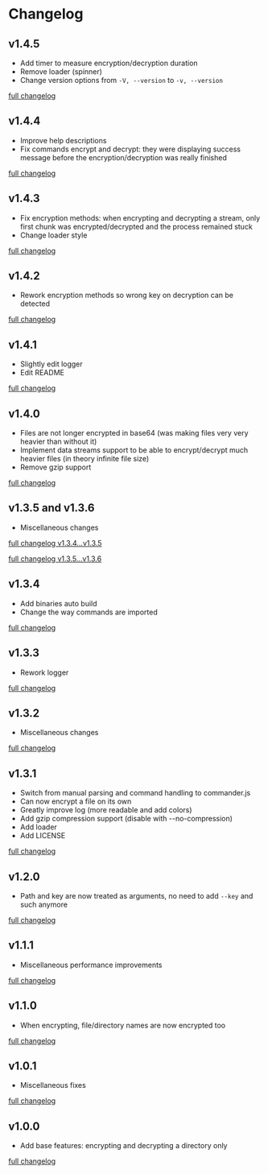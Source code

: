 # Changelog

## v1.4.5

- Add timer to measure encryption/decryption duration
- Remove loader (spinner)
- Change version options from `-V, --version` to `-v, --version`

[full changelog](https://github.com/valflrt/Fencryption/compare/v1.4.4...v1.4.5)

## v1.4.4

- Improve help descriptions
- Fix commands encrypt and decrypt: they were displaying success message before the encryption/decryption was really finished

[full changelog](https://github.com/valflrt/Fencryption/compare/v1.4.3...v1.4.4)

## v1.4.3

- Fix encryption methods: when encrypting and decrypting a stream, only first chunk was encrypted/decrypted and the process remained stuck
- Change loader style

[full changelog](https://github.com/valflrt/Fencryption/compare/v1.4.2...v1.4.3)

## v1.4.2

- Rework encryption methods so wrong key on decryption can be detected

[full changelog](https://github.com/valflrt/Fencryption/compare/v1.4.1...v1.4.2)

## v1.4.1

- Slightly edit logger
- Edit README

[full changelog](https://github.com/valflrt/Fencryption/compare/v1.4.0...v1.4.1)

## v1.4.0

- Files are not longer encrypted in base64 (was making files very very heavier than without it)
- Implement data streams support to be able to encrypt/decrypt much heavier files (in theory infinite file size)
- Remove gzip support

[full changelog](https://github.com/valflrt/Fencryption/compare/v1.3.6...v1.4.0)

## v1.3.5 and v1.3.6

- Miscellaneous changes

[full changelog v1.3.4...v1.3.5](https://github.com/valflrt/Fencryption/compare/v1.3.4...v1.3.5)

[full changelog v1.3.5...v1.3.6](https://github.com/valflrt/Fencryption/compare/v1.3.5...v1.3.6)

## v1.3.4

- Add binaries auto build
- Change the way commands are imported

[full changelog](https://github.com/valflrt/Fencryption/compare/v1.3.3...v1.3.4)

## v1.3.3

- Rework logger

[full changelog](https://github.com/valflrt/Fencryption/compare/v1.3.2...v1.3.3)

## v1.3.2

- Miscellaneous changes

[full changelog](https://github.com/valflrt/Fencryption/compare/v1.3.1...v1.3.2)

## v1.3.1

- Switch from manual parsing and command handling to commander.js
- Can now encrypt a file on its own
- Greatly improve log (more readable and add colors)
- Add gzip compression support (disable with --no-compression)
- Add loader
- Add LICENSE

[full changelog](https://github.com/valflrt/Fencryption/compare/v1.2.0...v1.3.1)

## v1.2.0

- Path and key are now treated as arguments, no need to add `--key` and such anymore

[full changelog](https://github.com/valflrt/Fencryption/compare/v1.1.1...v1.2.0)

## v1.1.1

- Miscellaneous performance improvements

[full changelog](https://github.com/valflrt/Fencryption/compare/v1.0.1...v1.1.0)

## v1.1.0

- When encrypting, file/directory names are now encrypted too

[full changelog](https://github.com/valflrt/Fencryption/compare/v1.0.1...v1.1.0)

## v1.0.1

- Miscellaneous fixes

[full changelog](https://github.com/valflrt/Fencryption/compare/v1.0.0...v1.0.1)

## v1.0.0

- Add base features: encrypting and decrypting a directory only

[full changelog](https://github.com/valflrt/Fencryption/commits/v1.0.0)
